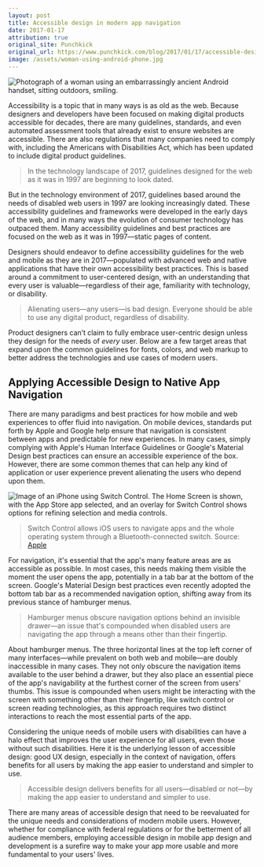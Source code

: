 ```yaml
---
layout: post
title: Accessible design in modern app navigation
date: 2017-01-17
attribution: true
original_site: Punchkick
original_url: https://www.punchkick.com/blog/2017/01/17/accessible-design-in-modern-app-navigation-beyond-the-static-web
image: /assets/woman-using-android-phone.jpg
---
```

![Photograph of a woman using an embarrassingly ancient Android handset, sitting outdoors, smiling.]({{image}})

Accessibility is a topic that in many ways is as old as the web. Because designers and developers have been focused on making digital products accessible for decades, there are many guidelines, standards, and even automated assessment tools that already exist to ensure websites are accessible. There are also regulations that many companies need to comply with, including the Americans with Disabilities Act, which has been updated to include digital product guidelines.

> In the technology landscape of 2017, guidelines designed for the web as it was in 1997 are beginning to look dated.

But in the technology environment of 2017, guidelines based around the needs of disabled web users in 1997 are looking increasingly dated. These accessibility guidelines and frameworks were developed in the early days of the web, and in many ways the evolution of consumer technology has outpaced them. Many accessibility guidelines and best practices are focused on the web as it was in 1997—static pages of content. 

Designers should endeavor to define accessibility guidelines for the web and mobile as they are in 2017—populated with advanced web and native applications that have their own accessibility best practices. This is based around a commitment to user-centered design, with an understanding that every user is valuable—regardless of their age, familiarity with technology, or disability.

> Alienating users—any users—is bad design. Everyone should be able to use any digital product, regardless of disability.

Product designers can’t claim to fully embrace user-centric design unless they design for the needs of *every* user. Below are a few target areas that expand upon the common guidelines for fonts, colors, and web markup to better address the technologies and use cases of modern users.

## Applying Accessible Design to Native App Navigation

There are many paradigms and best practices for how mobile and web experiences to offer fluid into navigation. On mobile devices, standards put forth by Apple and Google help ensure that navigation is consistent between apps and predictable for new experiences. In many cases, simply complying with Apple's Human Interface Guidelines or Google's Material Design best practices can ensure an accessible experience of the box. However, there are some common themes that can help any kind of application or user experience prevent alienating the users who depend upon them.

![Image of an iPhone using Switch Control. The Home Screen is shown, with the App Store app selected, and an overlay for Switch Control shows options for refining selection and media controls.](https://support.apple.com//library/content/dam/edam/applecare/images/en_US/iOS/ios13-iphone-xs-settings-accessibility-switch-control-use-point-scanning-action-menu.jpg)

> Switch Control allows iOS users to navigate apps and the whole operating system through a Bluetooth-connected switch. Source: [Apple](https://support.apple.com/en-us/HT201370)

For navigation, it's essential that the app's many feature areas are as accessible as possible. In most cases, this needs making them visible the moment the user opens the app, potentially in a tab bar at the bottom of the screen. Google's Material Design best practices even recently adopted the bottom tab bar as a recommended navigation option, shifting away from its previous stance of hamburger menus.

> Hamburger menus obscure navigation options behind an invisible drawer—an issue that's compounded when disabled users are navigating the app through a means other than their fingertip.

About hamburger menus. The three horizontal lines at the top left corner of many interfaces—while prevalent on both web and mobile—are doubly inaccessible in many cases. They not only obscure the navigation items available to the user behind a drawer, but they also place an essential piece of the app's navigability at the furthest corner of the screen from users' thumbs. This issue is compounded when users might be interacting with the screen with something other than their fingertip, like switch control or screen reading technologies, as this approach requires two distinct interactions to reach the most essential parts of the app.

Considering the unique needs of mobile users with disabilities can have a halo effect that improves the user experience for all users, even those without such disabilities. Here it is the underlying lesson of accessible design: good UX design, especially in the context of navigation, offers benefits for all users by making the app easier to understand and simpler to use.

> Accessible design delivers benefits for all users—disabled or not—by making the app easier to understand and simpler to use.

There are many areas of accessible design that need to be reevaluated for the unique needs and considerations of modern mobile users. However, whether for compliance with federal regulations or for the betterment of all audience members, employing accessible design in mobile app design and development is a surefire way to make your app more usable and more fundamental to your users' lives.